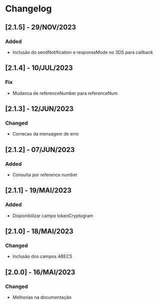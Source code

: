 # Changelog

## [2.1.5] - 29/NOV/2023
### Added
- Inclusão do sendNotification e responseMode no 3DS para callback

## [2.1.4] - 10/JUL/2023
### Fix
- Mudanca de referenceNumber para referenceNum

## [2.1.3] - 12/JUN/2023
### Changed
- Correcao da mensagem de erro

## [2.1.2] - 07/JUN/2023
### Added
- Consulta por reference number

## [2.1.1] - 19/MAI/2023
### Added
- Disponibilizar campo tokenCryptogram

## [2.1.0] - 18/MAI/2023
### Changed
- Inclusão dos campos ABECS

## [2.0.0] - 16/MAI/2023
### Changed
- Melhorias na documentação
